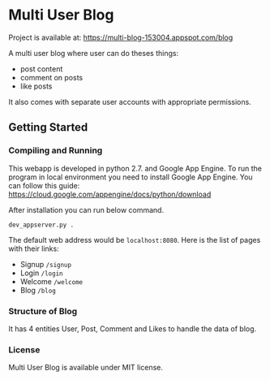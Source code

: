 # Multi User Blog
Project is available at: https://multi-blog-153004.appspot.com/blog

A multi user blog where user can do theses things:
- post content
- comment on posts
- like posts

It also comes with separate user accounts with appropriate permissions.

## Getting Started
### Compiling and Running
This webapp is developed in python 2.7. and Google App Engine. To run the program in local environment you need to install Google App Engine.
You can follow this guide: https://cloud.google.com/appengine/docs/python/download 

After installation you can run below command.
```
dev_appserver.py .
```
The default web address would be `localhost:8080`.
Here is the list of pages with their links:
- Signup `/signup`
- Login `/login`
- Welcome `/welcome`
- Blog `/blog`

### Structure of Blog
It has 4 entities User, Post, Comment and Likes to handle the data of blog.

### License

Multi User Blog is available under MIT license.
